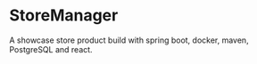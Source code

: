 # StoreManager
A showcase store product build with spring boot, docker, maven, PostgreSQL and react.
